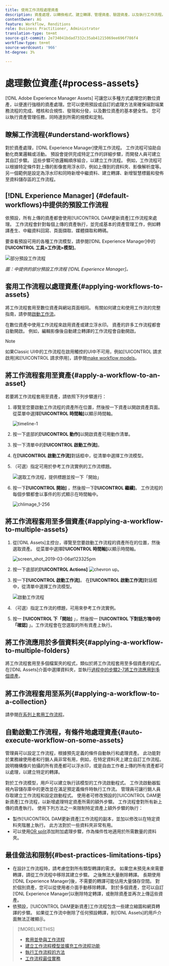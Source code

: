 ```yaml
---
title: 使用工作流程處理資產
description: 資產處理，以轉換格式、建立轉譯、管理資產、驗證資產，以及執行工作流程。
contentOwner: AG
feature: Workflow, Renditions
role: Business Practitioner, Administrator
translation-type: tm+mt
source-git-commit: 2e734041bdad7332c35ab41215069ee696f786f4
workflow-type: tm+mt
source-wordcount: '966'
ht-degree: 3%

---
```



# 處理數位資產{#process-assets}

[!DNL Adobe Experience Manager Assets] 可讓您以多種方式處理您的數位資產，以便進行強穩的資產處理。您可以使用預設或自訂的處理方法來確保端對端業務流程的完成、稽核和合規性、發現和分發，以及數位資產的基本健全性。 您可以執行資產管理任務，同時達到所需的規模和定制。

## 瞭解工作流程{#understand-workflows}

對於資產處理，[!DNL Experience Manager]使用工作流程。 工作流程可協助自動化商業邏輯或活動。 預設會提供完成特定工作的詳細步驟，而開發人員可建立其自訂步驟。 這些步驟可依邏輯順序組合，以建立工作流程。 例如，工作流程可以根據特定條件對上傳的影像套用浮水印，例如上傳到的資料夾、影像解析度等。 另一個範例是設定為浮水印和同時新增中繼資料、建立轉譯、新增智慧標籤和發佈至資料儲存區的工作流程。

## [!DNL Experience Manager] {#default-workflows}中提供的預設工作流程

依預設，所有上傳的資產都會使用[!UICONTROL DAM更新資產]工作流程來處理。 工作流程會針對每個上傳的資產執行，並完成基本的資產管理工作，例如轉譯產生、中繼資料回寫、頁面擷取、媒體擷取和轉碼。

要查看預設可用的各種工作流模型，請參閱[!DNL Experience Manager]中的&#x200B;**[!UICONTROL 工具>工作流>模型]**。

![部分預設工作流程](assets/aem-default-workflows.png)

*圖：中提供的部分預設工作流程 [!DNL Experience Manager]。*

## 套用工作流程以處理資產{#applying-workflows-to-assets}

將工作流程套用至數位資產與網站頁面相同。 有關如何建立和使用工作流的完整指南，請參閱[啟動工作流](/help/sites-authoring/workflows-participating.md)。

在數位資產中使用工作流程來啟用資產或建立浮水印。 資產的許多工作流程都會自動開啟。 例如，編輯影像後自動建立轉譯的工作流程會自動開啟。

>[!NOTE]
>
>如果Classic UI中的工作流程在啟用觸控的UI中不可用，例如[!UICONTROL 請求啟用]和[!UICONTROL 請求停用]，請參閱[make workflow models](/help/sites-developing/workflows-models.md#classic2touchui)。

## 將工作流程套用至資產{#apply-a-workflow-to-an-asset}

<!-- 
TBD: Add animated GIF for these steps instead of all these screenshots.
-->
若要將工作流程套用至資產，請依照下列步驟進行：

1. 導覽至您要啟動工作流程的資產所在位置，然後按一下資產以開啟資產頁面。 從菜單中選擇&#x200B;**[!UICONTROL 時間軸]**&#x200B;以顯示時間軸。

   ![timeline-1](assets/timeline.png)

1. 按一下底部的&#x200B;**[!UICONTROL 動作]**&#x200B;以開啟資產可用動作清單。

1. 按一下清單中的&#x200B;**[!UICONTROL 啟動工作流]**。

1. 在&#x200B;**[!UICONTROL 啟動工作流]**&#x200B;對話框中，從清單中選擇工作流模型。

1. （可選）指定可用於參考工作流實例的工作流標題。

   ![選取工作流程，提供標題並按一下「開始」](assets/start-workflow.png)

1. 按一下&#x200B;**[!UICONTROL 開始]** ，然後按一下&#x200B;**[!UICONTROL 繼續]**。 工作流程的每個步驟都會以事件的形式顯示在時間軸中。

   ![chlimage_1-256](assets/chlimage_1-52.png)

## 將工作流程套用至多個資產{#applying-a-workflow-to-multiple-assets}

1. 從[!DNL Assets]主控台，導覽至您要啟動工作流程的資產所在的位置，然後選取資產。 從菜單中選擇&#x200B;**[!UICONTROL 時間軸]**&#x200B;以顯示時間軸。

   ![screen_shot_2019-03-06at123325pm](assets/chlimage_1-136.png)

1. 按一下底部的&#x200B;**[!UICONTROL Actions]** ![chevron up](assets/do-not-localize/chevron-up-icon.png)。
1. 按一下&#x200B;**[!UICONTROL 啟動工作流]**。 在&#x200B;**[!UICONTROL 啟動工作流]**&#x200B;對話框中，從清單中選擇工作流模型。

   ![啟動工作流程](assets/start-workflow.png)

1. （可選）指定工作流的標題，可用來參考工作流實例。
1. 按一 **[!UICONTROL 下「開始]** 」，然後按一 **[!UICONTROL 下對話方塊中的「確認]** 」。工作流程會在您選取的所有資產上執行。

## 將工作流應用於多個資料夾{#applying-a-workflow-to-multiple-folders}

將工作流程套用至多個檔案夾的程式，類似於將工作流程套用至多個資產的程式。 在[!DNL Assets]介面中選擇資料夾，並執行[過程中的步驟2-7將工作流應用到多個資產](/help/assets/assets-workflow.md#applying-a-workflow-to-multiple-assets)。

## 將工作流程套用至系列{#applying-a-workflow-to-a-collection}

請參閱[在系列上套用工作流程](/help/assets/manage-collections.md#running-a-workflow-on-a-collection)。

## 自動啟動工作流程，有條件地處理資產{#auto-execute-workflow-on-some-assets}

管理員可以設定工作流程，根據預先定義的條件自動執行和處理資產。 此功能對於業務線使用者和行銷人員非常有用，例如，在特定資料夾上建立自訂工作流程。 說明機構像片拍攝的所有資產都可以浮水印，或是自由工作者上傳的所有資產都可以處理，以建立特定的轉譯。

對於工作流模型，用戶可以建立執行該模型的工作流啟動程式。 工作流啟動器監視內容儲存庫中的更改並在滿足預定義條件時執行工作流。 管理員可讓行銷人員存取建立工作流程和設定啟動程式。 使用者可修改預設的[!UICONTROL DAM更新資產]工作流程，以新增處理特定資產所需的額外步驟。 工作流程會對所有新上傳的資產執行。 使用下列方法之一來限制特定資產上額外步驟的執行：

* 製作[!UICONTROL DAM更新資產]工作流程的副本，並加以修改以在特定資料夾階層上執行。 此方法對於一些資料夾非常有用。
* 可以使用[OR split](/help/sites-developing/workflows-step-ref.md#or-split)添加附加處理步驟，作為條件性地適用於所需數量的資料夾。

## 最佳做法和限制{#best-practices-limitations-tips}

* 在設計工作流程時，請考慮您對所有類型轉譯的需求。 如果您未預見未來需要轉譯，請從工作流程中移除其建立步驟。 之後無法大量刪除轉譯。 長期使用[!DNL Experience Manager]後，不需要的轉譯可能佔用大量儲存空間。 對於個別資產，您可以從使用者介面手動移除轉譯。 對於多個資產，您可以自訂[!DNL Experience Manager]以刪除特定轉譯，或刪除資產並再次上傳這些資產。
* 依預設，[!UICONTROL DAM更新資產]工作流程包含一些建立縮圖和網頁轉譯的步驟。 如果從工作流中刪除了任何預設轉譯，則[!DNL Assets]的用戶介面無法正確顯示。

>[!MORELIKETHIS]
>
>* [套用並參與工作流程](/help/sites-authoring/workflows.md)
>* [建立工作流程模型並擴充工作流程功能](/help/sites-developing/workflows.md)
>* [執行工作流程的方法](/help/sites-administering/workflows-starting.md)
>* [工作流程最佳實務](/help/sites-developing/workflows-best-practices.md)

